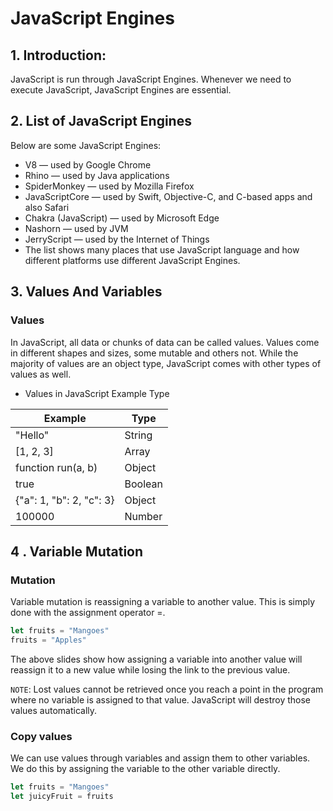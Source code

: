 # JavaScript Engines

## 1. Introduction:
JavaScript is run through JavaScript Engines. Whenever we need to execute JavaScript, JavaScript Engines are essential.

## 2. List of JavaScript Engines

Below are some JavaScript Engines:

- V8 — used by Google Chrome
- Rhino — used by Java applications
- SpiderMonkey — used by Mozilla Firefox
- JavaScriptCore — used by Swift, Objective-C, and C-based apps and also Safari
- Chakra (JavaScript) — used by Microsoft Edge
- Nashorn — used by JVM
- JerryScript — used by the Internet of Things
- The list shows many places that use JavaScript language and how different platforms use different JavaScript Engines. 

## 3. Values And Variables

### Values
In JavaScript, all data or chunks of data can be called values. Values come in different shapes and sizes, some mutable and others not. While the majority of values are an object type, JavaScript comes with other types of values as well.

- Values in JavaScript
Example	Type

| Example | Type |
| ------- | ---- |
| "Hello" |	String |
| [1, 2, 3] |	Array |
| function run(a, b)| 	Object |
| true |	Boolean |
| {"a": 1, "b": 2, "c": 3} |	Object |
| 100000 |	Number |

## 4 . Variable Mutation

### Mutation
Variable mutation is reassigning a variable to another value. This is simply done with the assignment operator =.

```js 
let fruits = "Mangoes"
fruits = "Apples"
```

The above slides show how assigning a variable into another value will reassign it to a new value while losing the link to the previous value.

`NOTE`: Lost values cannot be retrieved once you reach a point in the program where no variable is assigned to that value. JavaScript will destroy those values automatically.

### Copy values
We can use values through variables and assign them to other variables. We do this by assigning the variable to the other variable directly.

```js 
let fruits = "Mangoes"
let juicyFruit = fruits

```